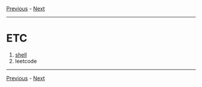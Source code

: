 [Previous](../x__transfer/README.md) - [Next](../README.md)

---

# ETC
1. [shell](./a__shell/index.md)
2. leetcode

---

[Previous](../x__transfer/README.md) - [Next](../README.md)
